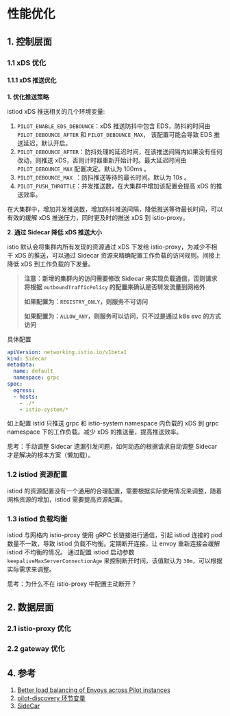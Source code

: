 # 性能优化

## 1. 控制层面

### 1.1 xDS 优化

#### 1.1.1 xDS 推送优化

**1. 优化推送策略**

istiod xDS 推送相关的几个环境变量:
1. `PILOT_ENABLE_EDS_DEBOUNCE`：xDS 推送防抖中包含 EDS，防抖的时间由 `PILOT_DEBOUNCE_AFTER` 和 `PILOT_DEBOUNCE_MAX`， 该配置可能会导致 EDS 推送延迟，默认开启。
2. `PILOT_DEBOUNCE_AFTER`：防抖处理的延迟时间，在该推送间隔内如果没有任何改动，则推送 xDS，否则计时器重新开始计时。最大延迟时间由 `PILOT_DEBOUNCE_MAX` 配置决定。默认为 100ms 。
3. `PILOT_DEBOUNCE_MAX `：防抖推送等待的最长时间。默认为 10s 。
4. `PILOT_PUSH_THROTTLE`：并发推送数，在大集群中增加该配置会提高 xDS 的推送效率。

在大集群中，增加并发推送数，增加防抖推送间隔，降低推送等待最长时间，可以有效的缓解 xDS 推送压力，同时更及时的推送 xDS 到 istio-proxy。

**2. 通过 Sidecar 降低 xDS 推送大小**

istio 默认会将集群内所有发现的资源通过 xDS 下发给 istio-proxy，为减少不相干 xDS 的推送，可以通过 Sidecar 资源来精确配置工作负载的访问规则。间接上降低 xDS 到工作负载的下发量。

> **注意：新增的集群内的访问需要修改 Sidecar 来实现负载通信，否则请求将根据 `outboundTrafficPolicy` 的配置来确认是否转发流量到网格外**
>
> **如果配置为：`REGISTRY_ONLY`，则服务不可访问**
>
> **如果配置为：`ALLOW_ANY`，则服务可以访问，只不过是通过 k8s svc 的方式访问**

具体配置

```yaml
apiVersion: networking.istio.io/v1beta1
kind: Sidecar
metadata:
  name: default
  namespace: grpc
spec:
  egress:
  - hosts:
    - ./*
    - istio-system/*
```

如上配置 istid 只推送 grpc 和 istio-system namespace 内负载的 xDS 到 grpc namespace 下的工作负载。减少 xDS 的推送量，提高推送效率。

思考：手动调整 Sidecar 遗漏引发问题，如何动态的根据请求自动调整 Sidecar 才是解决的根本方案（懒加载）。

### 1.2 istiod 资源配置

istiod 的资源配置没有一个通用的合理配置，需要根据实际使用情况来调整，随着网格资源的增加，istiod 需要提高资源配置。

### 1.3 istiod 负载均衡

istiod 与网格内 istio-proxy 使用 gRPC 长链接进行通信，引起 istiod 连接的 pod 数量不一致，导致 istiod 负载不均衡。定期断开连接，让 envoy 重新连接会缓解 istiod 不均衡的情况。
通过配置 istiod 启动参数 `keepaliveMaxServerConnectionAge` 来控制断开时间，该值默认为 `30m`，可以根据实际需求来调整。


思考：为什么不在 istio-proxy 中配置主动断开？

## 2. 数据层面

### 2.1 istio-proxy 优化

### 2.2 gateway 优化



## 4. 参考

1. [Better load balancing of Envoys across Pilot instances](https://github.com/istio/istio/issues/11181)
2. [pilot-discovery 环节变量](https://istio.io/latest/docs/reference/commands/pilot-discovery/#envvars)
3. [SideCar](https://istio.io/latest/docs/reference/config/networking/sidecar/)
